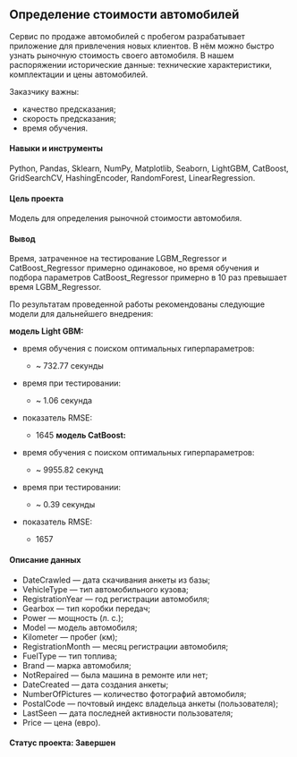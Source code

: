 ## Определение стоимости автомобилей
Сервис по продаже автомобилей с пробегом разрабатывает приложение для привлечения новых клиентов. 
В нём можно быстро узнать рыночную стоимость своего автомобиля. 
В нашем распоряжении исторические данные: технические характеристики, комплектации и цены автомобилей. 

Заказчику важны:

* качество предсказания;
* скорость предсказания;
* время обучения.

#### Навыки и инструменты
Python, Pandas, Sklearn, NumPy, Matplotlib, Seaborn, LightGBM, CatBoost, GridSearchCV, HashingEncoder, RandomForest, LinearRegression.
 
#### Цель проекта
Модель для определения рыночной стоимости автомобиля.

#### Вывод 

Время, затраченное на тестирование LGBM_Regressor и CatBoost_Regressor примерно одинаковое, 
но время обучения и подбора параметров CatBoost_Regressor примерно в 10 раз превышает время LGBM_Regressor.

По результатам проведенной работы рекомендованы следующие модели для дальнейшего внедрения:

**модель Light GBM:**

* время обучения с поиском оптимальных гиперпараметров:
	* ~ 732.77 cекунды
* время при тестировании:
	* ~ 1.06 cекунда
* показатель RMSE:
	* 1645
**модель CatBoost:**

* время обучения с поиском оптимальных гиперпараметров:
	* ~ 9955.82 cекунд
* время при тестировании:
	* ~ 0.39 cекунды
* показатель RMSE:
	* 1657

#### Описание данных

* DateCrawled — дата скачивания анкеты из базы;
* VehicleType — тип автомобильного кузова;
* RegistrationYear — год регистрации автомобиля;
* Gearbox — тип коробки передач;
* Power — мощность (л. с.);
* Model — модель автомобиля;
* Kilometer — пробег (км);
* RegistrationMonth — месяц регистрации автомобиля;
* FuelType — тип топлива;
* Brand — марка автомобиля;
* NotRepaired — была машина в ремонте или нет;
* DateCreated — дата создания анкеты;
* NumberOfPictures — количество фотографий автомобиля;
* PostalCode — почтовый индекс владельца анкеты (пользователя);
* LastSeen — дата последней активности пользователя;
* Price — цена (евро).

#### Статус проекта: Завершен